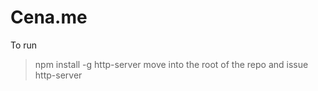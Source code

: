 # Cena.me

To run 
> npm install -g http-server
move into the root of the repo and issue
> http-server
